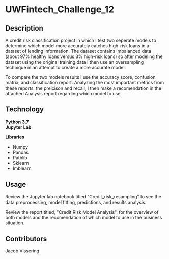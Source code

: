 # UWFintech_Challenge_12

## Description

A credit risk classification project in which I test two seperate models to determine which model more accurately catches high-risk loans in a dataset of lending information. The dataset contains imbalanced data (about 97% healthy loans versus 3% high-risk loans) so after modeling the dataset using the original training data I then use an oversampling technique in an attempt to create a more accurate model.  

To compare the two models results I use the accuracy score, confusion matrix, and classification report. Analyzing the most important metrics from these reports, the preicison and recall, I then make a recomendation in the attached Analysis report regarding which model to use.

## Technology
**Python 3.7**  
**Jupyter Lab**  
  
**Libraries**
+ Numpy
+ Pandas
+ Pathlib
+ Sklearn
+ Imblearn


## Usage
Review the Jupyter lab notebook titled "Credit_risk_resampling" to see the data preprocessing, model fitting, predictions, and results analysis.

Review the report titled, "Credit Risk Model Analysis", for the overview of both models and the recomendation of which model to use in the business situation.

## Contributors
Jacob Vissering

